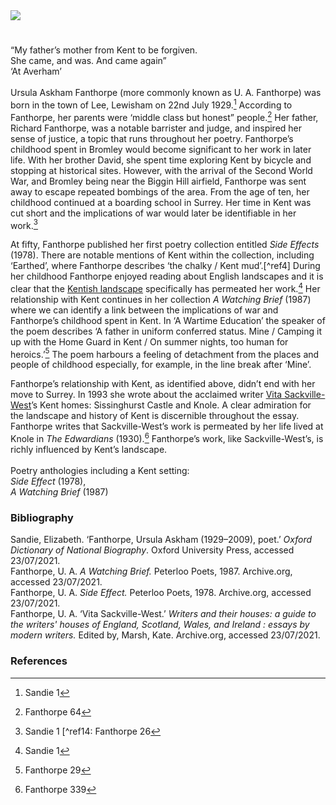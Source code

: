 <html><head></head><body><a href="https://juncture-digital.org"><img src="https://juncture-digital.org/images/ve-button.png"/></a>
<param author="Simone Blandford" banner="https://stor.artstor.org/stor/f3590125-3b05-42a0-b365-e33a8735353c" layout="vtl" title="U. A. Fanthorpe (Ursula Askham Fanthorpe) (1929-2009)" ve-config=""/>

<param aliases="Lewisham" eid="Q215030" ve-entity=""/>
<param aliases="Bromley" eid="Q208201" ve-entity=""/>
<param aliases="Lee" eid="Q6512849" ve-entity=""/>
<param aliases="Biggin Hill" eid="Q1431935" ve-entity=""/>
<param aliases="Sissinghurst Castle" eid="Q24660387" ve-entity=""/>
<param aliases="Knole" eid="Q1285144" ve-entity=""/>

#

“My father’s mother from Kent to be forgiven.   
She came, and was. And came again”    
‘At Averham’
<br/>
<br/>
Ursula Askham Fanthorpe (more commonly known as U. A. Fanthorpe) was born in the town of Lee, Lewisham on 22nd July 1929.[^ref1]   According to Fanthorpe, her parents were ‘middle class but honest” people.[^ref2]  Her father, Richard Fanthorpe, was a notable barrister and judge, and inspired her sense of justice, a topic that runs throughout her poetry. Fanthorpe’s childhood spent in Bromley would become significant to her work in later life. With her brother David, she spent time exploring Kent by bicycle and stopping at historical sites. However, with the arrival of the Second World War, and Bromley being near the Biggin Hill airfield, Fanthorpe was sent away to escape repeated bombings of the area. From the age of ten, her childhood continued at a boarding school in Surrey. Her time in Kent was cut short and the implications of war would later be identifiable in her work.[^ref3] 
<param manifest="https://iiif.juncture-digital.org/wc:Royal_Air_Force-_the_Air_Training_Corps%2C_1941-1945._CH9567.jpg/manifest.json" ve-image-v2/>
<param center="Q6512849" ve-map="" zoom="15"/>

At fifty, Fanthorpe published her first poetry collection entitled _Side Effects_ (1978). There are notable mentions of Kent within the collection, including ‘Earthed’, where Fanthorpe describes ‘the chalky / Kent mud’.[^ref4]  During her childhood Fanthorpe enjoyed reading about English landscapes and it is clear that the [Kentish landscape](/landscape/kentish-landscapes/) specifically has permeated her work.[^ref5]  Her relationship with Kent continues in her collection _A Watching Brief_ (1987) where we can identify a link between the implications of war and Fanthorpe’s childhood spent in Kent. In ‘A Wartime Education’ the speaker of the poem describes ‘A father in uniform conferred status. Mine / Camping it up with the Home Guard in Kent / On summer nights, too human for heroics.’[^ref6]  The poem harbours a feeling of detachment from the places and people of childhood especially, for example, in the line break after ‘Mine’. 
<param manifest="https://iiif.juncture-digital.org/wc:King_George_VI_talking_to_a_member_of_the_Home_Guard_during_an_inspection_in_Kent%2C_10_August_1940._H2936.jpg/manifest.json" ve-image-v2/>
<param center="Q208201" ve-map="" zoom="15"/>

Fanthorpe’s relationship with Kent, as identified above, didn’t end with her move to Surrey. In 1993 she wrote about the acclaimed writer [Vita Sackville-West](/20c/20c-sackville-west-biography)’s Kent homes: Sissinghurst Castle and Knole. A clear admiration for the landscape and history of Kent is discernible throughout the essay. Fanthorpe writes that Sackville-West’s work is permeated by her life lived at Knole in _The Edwardians_ (1930).[^ref7]  Fanthorpe’s work, like Sackville-West’s, is richly influenced by Kent’s landscape. 
<br/>
<br/>
Poetry anthologies including a Kent setting:   
_Side Effect_ (1978),   
_A Watching Brief_ (1987)   
<param manifest="https://iiif.juncture-digital.org/wc:SISSINGHURST_CASTLE_GARDEN_The_Prospect_Tower_and_lawn.JPG/manifest.json" ve-image-v2/>
<param center="Q24660387" ve-map="" zoom="15"/>

### Bibliography 

Sandie, Elizabeth. ‘Fanthorpe, Ursula Askham (1929–2009), poet.’ _Oxford Dictionary of National Biography_. Oxford University Press, accessed 23/07/2021.      
Fanthorpe, U. A. _A Watching Brief._ Peterloo Poets, 1987. Archive.org, accessed 23/07/2021.   
Fanthorpe, U. A. _Side Effect._ Peterloo Poets, 1978. Archive.org, accessed 23/07/2021.   
Fanthorpe, U. A. ‘Vita Sackville-West.’ _Writers and their houses: a guide to the writers' houses of England, Scotland, Wales, and Ireland : essays by modern writers._ Edited by, Marsh, Kate. Archive.org, accessed 23/07/2021.   
<param manifest="https://iiif.juncture-digital.org/wc:Saint_George_and_the_Dragon_by_Paolo_Uccello_%28London%29_01.jpg/manifest.json" ve-image-v2/>

### References

[^ref1]: Sandie 1 
[^ref2]: Fanthorpe 64
[^ref3]: Sandie 1
[^ref14: Fanthorpe 26
[^ref5]: Sandie 1
[^ref6]: Fanthorpe 29
[^ref7]: Fanthorpe 339 


</body></html>